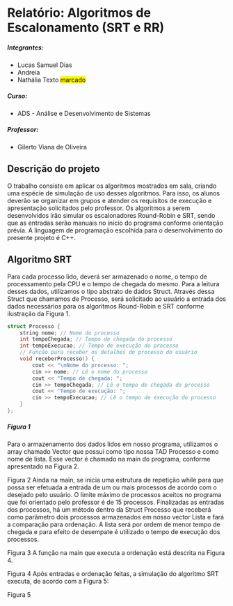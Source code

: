 # Relatório: Algoritmos de Escalonamento (SRT e RR)

##### Integrantes: 
+ Lucas Samuel Dias
+ Andreia
+ Nathália
Texto <mark>marcado</mark>
##### Curso: 
+ ADS - Análise e Desenvolvimento de Sistemas

##### Professor: 
+ Gilerto Viana de Oliveira
  
## Descrição do projeto

O trabalho consiste em aplicar os algoritmos mostrados em sala, criando uma espécie de simulação de uso desses algoritmos. Para isso, os alunos deverão se organizar em grupos e atender os requisitos de execução e apresentação solicitados pelo professor.
Os algoritmos a serem desenvolvidos irão simular os escalonadores Round-Robin e SRT, sendo que as entradas serão manuais no início do programa conforme orientação prévia.
A linguagem de programação escolhida para o desenvolvimento do presente projeto é C++.

## Algoritmo SRT

Para cada processo lido, deverá ser armazenado o nome, o tempo de processamento pela CPU e o tempo de chegada do mesmo. Para a leitura desses dados, utilizamos o tipo abstrato de dados Struct. Através dessa Struct que chamamos de Processo, será solicitado ao usuário a entrada dos dados necessários para os algoritmos Round-Robin e SRT conforme ilustração da Figura 1.

~~~c++
struct Processo {
    string nome; // Nome do processo
    int tempoChegada; // Tempo de chegada do processo
    int tempoExecucao; // Tempo de execução do processo
    // Função para receber os detalhes do processo do usuário
    void receberProcesso() {
        cout << "\nNome do processo: ";
        cin >> nome; // Lê o nome do processo
        cout << "Tempo de chegada: ";
        cin >> tempoChegada; // Lê o tempo de chegada do processo
        cout << "Tempo de execução: ";
        cin >> tempoExecucao; // Lê o tempo de execução do processo
    }
};
~~~

##### Figura 1

Para o armazenamento dos dados lidos em nosso programa, utilizamos o array chamado Vector que possui como tipo nossa TAD Processo e como nome de lista. Esse vector é chamado na main do programa, conforme apresentado na Figura 2.

Figura 2
	Ainda na main, se inicia uma estrutura de repetição while para que possa ser efetuada a entrada de um ou mais processos de acordo com o desejado pelo usuário. O limite máximo de processos aceitos no programa que foi orientado pelo professor é de 15 processos.
	Finalizadas as entradas dos processos, há um método dentro da Struct Processo que receberá como parâmetro dois processos armazenados em nosso vector Lista e fará a comparação para ordenação. A lista será por ordem de menor tempo de chegada e para efeito de desempate é utilizado o tempo de execução dos processos.

Figura 3
A função na main que executa a ordenação está descrita na Figura 4.

Figura 4
Após entradas e ordenação feitas, a simulação do algoritmo SRT executa, de acordo com a Figura 5:

Figura 5

